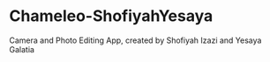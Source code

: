 # Chameleo-ShofiyahYesaya
Camera and Photo Editing App, created by Shofiyah Izazi and Yesaya Galatia
